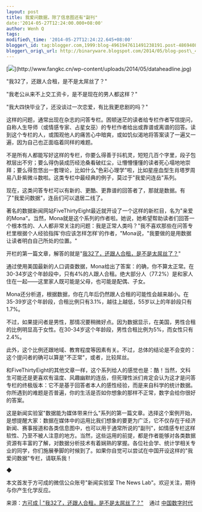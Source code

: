 ```yaml
--- 
layout: post 
title: 我爱问数据，除了信息图还有"副刊" 
date:'2014-05-27T12:24:00.000+08:00' 
author: Wenh Q
tags:
modified\_time: '2014-05-27T12:24:22.645+08:00' 
blogger\_id: tag:blogger.com,1999:blog-4961947611491238191.post-486940873353892045
blogger\_orig\_url: http://binaryware.blogspot.com/2014/05/blog-post\_4507.html
---
```

[![](https://images-blogger-opensocial.googleusercontent.com/gadgets/proxy?url=http%3A%2F%2Fwww.fangkc.cn%2Fwp-content%2Fuploads%2F2014%2F05%2Fdataheadline-300x187.jpg&container=blogger&gadget=a&rewriteMime=image%2F*)](http://www.fangkc.cn/wp-content/uploads/2014/05/dataheadline.jpg)



"我32了，还跟人合租，是不是太屌丝了？"

"我老公从来不上交工资卡，是不是现在的男人都这样？"

"我大四快毕业了，还没谈过一次恋爱，有比我更悲剧的吗？"



这样的问题，通常出现在杂志的问答专栏。困顿迷茫的读者给专栏作者写信提问，自称人生导师（或情感专家、占星女巫）的专栏作者给出或靠谱或离谱的回答。读到这个专栏的人，或围观他人的痛苦心中暗爽，或如饥似渴地将答案读了一遍又一遍，因为自己也正面临着同样的难题。



不是所有人都能写好这样的专栏，你要么得善于抖机灵，短短几百个字里，段子包袱层出不穷；要么得伪装成历经沧桑看破红尘，让懵懵懂懂的读者死心塌地地崇拜；要么得忽悠出一套理论，比如什么"色彩心理学"啦，比如星座血型生肖塔罗周易八卦紫微斗数啦。这类专栏中最经典的例子，莫过于"我爱问连岳"系列。



现在，这类问答专栏可以有新的、更酷、更靠谱的回答者了，那就是数据。有了"我爱问数据"，连岳们可以退居二线了。



著名的数据新闻网站FiveThirtyEight最近就开设了一个这样的新栏目，名为"亲爱的Mona"。当然，Mona就是这个系列的作者啦。她说，她希望帮助读者们回答一个根本性的、人人都非常关注的问题：我是正常人类吗？"我不喜欢那些在问答专栏里根据个人经验指挥'你应该怎样怎样'的作者，"Mona说，"我要做的是用数据让读者明白自己所处的位置。"



开栏的第一篇文章，解答的就是"[我32了，还跟人合租，是不是太屌丝了？](http://fivethirtyeight.com/datalab/dear-mona-im-32-and-live-with-a-roommate-am-i-normal/)"



通过使用美国最新的人口调查数据，Mona给出了答案：的确，你不算太正常。在30-34岁这个年龄段中，只有4%的人跟人合租。绝大部分人（77.2%）是和家人住在一起——这里家人既可能是父母，也可能是配偶、子女。



Mona还分析道，根据数据，你在几年后仍然跟人合租的可能性会越来越小。在35-39岁这个年龄段，合租比例只有3.1%，越往上越低，55岁以上的年龄段只有1.7%。



不过，如果提问者是男性，那情况要稍微好点。因为数据显示，在美国，男性合租的比例明显高于女性。在30-34岁这个年龄段，男性合租比例为5%，而女性只有2.4%。



此外，这个比例还跟地域、教育程度等因素有关。不过，总体的结论是不会变的：这个提问者的确可以算是"不正常"，或者，比较屌丝。



和FiveThirtyEight的其他文章一样，这个系列给人的感觉也是：酷！当然，文科生可能还是更喜欢有温度、风趣幽默的连岳，但死理性派们肯定会认为这才是问答专栏的终极版本：它不是基于回答者本人的感性经验，而是来自科学的统计数据。你所遇到的难题是否普遍，你的生活是否如你想象的那样不正常，数字会给你很好的答案。



这是新闻实验室"数据能为媒体带来什么"系列的第一篇文章。选择这个案例开始，是想提醒大家：数据在媒体中的运用比我们想象的要更为广泛，它不仅存在于经济新闻、赛事报道和各类信息图中，也可以用于通常所说的"副刊"，如情感专栏这样软性、乃至不被人注意的地方。当然，这些运用的前提，都是作者能够对各类数据资源有丰富的了解，对数据分析技术有着娴熟的掌握。各位社会学、统计学相关专业的同学，你们施展拳脚的时候到了。如果你自觉可以尝试在中国开设这样的"我爱问数据"专栏，请联系我！



◆



本文首发于方可成的微信公众账号"新闻实验室 The News
Lab"。欢迎关注，期待与你产生化学反应。
<div>




</div>

<div>

来源：[方可成 |
"我32了，还跟人合租，是不是太屌丝了？"](http://feedproxy.google.com/~r/chinadigitaltimes/IyPt/~3/gvXJ9oUzf8A/) 
  通过 [中国数字时代](http://chinadigitaltimes.net/chinese)

</div>
